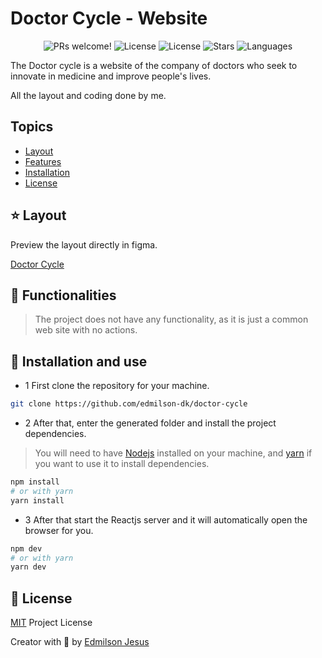 # Doctor Cycle - Website

<p align="center">
  <img src="https://img.shields.io/static/v1?label=Doctor-Cycle&message=Welcome&color=FFFFFF&labelColor=00AACC" alt="PRs welcome!" />
  <img alt="License" src="https://img.shields.io/static/v1?label=version&message=1.0&color=FFFFFF&labelColor=00AACC">
  <img alt="License" src="https://img.shields.io/static/v1?label=license&message=MIT&color=FFFFFF&labelColor=00AACC">
  <img alt="Stars" src="https://img.shields.io/github/stars/edmilson-dk/doctor-cycle?color=FFFFFF&labelColor=00AACC">
  <img alt="Languages" src="https://img.shields.io/github/languages/count/edmilson-dk/doctor-cycle?color=FFFFFF&labelColor=00AACC">
</p>

The Doctor cycle is a website of the company of doctors who seek to innovate in medicine and improve people's lives.

All the layout and coding done by me.

## Topics 

* [Layout](#layout)
* [Features](#features)
* [Installation](#install)
* [License](#license)

<a id="layout"></a>
## ⭐ Layout

Preview the layout directly in figma.

[Doctor Cycle](https://www.figma.com/file/8FRbY8jE8NIBYI7wAAw4MH/doctor-cycle)

<a id="features"></a>
## 🚀 Functionalities

> The project does not have any functionality, as it is just a common web site with no actions.

<a id="install"></a>
## 👷 Installation and use

* 1 First clone the repository for your machine.

```sh
git clone https://github.com/edmilson-dk/doctor-cycle
```

* 2 After that, enter the generated folder and install the project dependencies.

> You will need to have [Nodejs](https://nodejs.org/) installed on your machine, and [yarn](https://yarnpkg.com/) if you want to use it to install dependencies.

```sh
npm install 
# or with yarn
yarn install
```
* 3 After that start the Reactjs server and it will automatically open the browser for you.

```sh
npm dev 
# or with yarn 
yarn dev
```

<a id="license"></a>
## 🤝 License

[MIT](https://github.com/edmilson-dk/doctor-cycle/blob/main/LICENSE) Project License

Creator with 💙 by [Edmilson Jesus](https://www.linkedin.com/in/edmilson-jesus-4128711b5)
